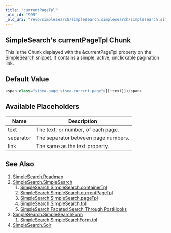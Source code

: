 ```yaml
---
title: "currentPageTpl"
_old_id: "999"
_old_uri: "revo/simplesearch/simplesearch.simplesearch/simplesearch.simplesearch.currentpagetpl"
---
```


## SimpleSearch's currentPageTpl Chunk

This is the Chunk displayed with the &currentPageTpl property on the [SimpleSearch](extras/simplesearch/simplesearch.simplesearch "SimpleSearch.SimpleSearch") snippet. It contains a simple, active, unclickable pagination link.

## Default Value

``` php
<span class="sisea-page sisea-current-page">[[+text]]</span>
```

## Available Placeholders

| Name      | Description                         |
| --------- | ----------------------------------- |
| text      | The text, or number, of each page.  |
| separator | The separator between page numbers. |
| link      | The same as the text property.      |

## See Also

1. [SimpleSearch.Roadmap](extras/simplesearch/simplesearch.roadmap)
2. [SimpleSearch.SimpleSearch](extras/simplesearch/simplesearch.simplesearch)
     1. [SimpleSearch.SimpleSearch.containerTpl](extras/simplesearch/simplesearch.simplesearch/simplesearch.simplesearch.containertpl)
     2. [SimpleSearch.SimpleSearch.currentPageTpl](extras/simplesearch/simplesearch.simplesearch/simplesearch.simplesearch.currentpagetpl)
     3. [SimpleSearch.SimpleSearch.pageTpl](extras/simplesearch/simplesearch.simplesearch/simplesearch.simplesearch.pagetpl)
     4. [SimpleSearch.SimpleSearch.tpl](extras/simplesearch/simplesearch.simplesearch/simplesearch.simplesearch.tpl)
     5. [SimpleSearch.Faceted Search Through PostHooks](extras/simplesearch/simplesearch.simplesearch/simplesearch.faceted-search-through-posthooks)
3. [SimpleSearch.SimpleSearchForm](extras/simplesearch/simplesearch.simplesearchform)
     1. [SimpleSearch.SimpleSearchForm.tpl](extras/simplesearch/simplesearch.simplesearchform/simplesearch.simplesearchform.tpl)
4. [SimpleSearch.Solr](extras/simplesearch/simplesearch.solr)